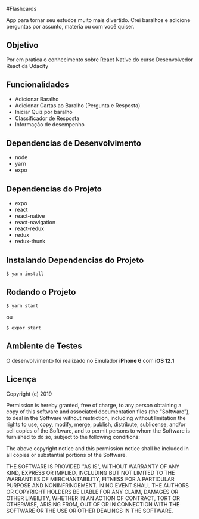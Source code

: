 #Flashcards

App para tornar seu estudos muito mais divertido. Crei baralhos e adicione perguntas por assunto, materia ou com você 
quiser.

## Objetivo
 
Por em pratica o conhecimento sobre React Native do curso Desenvolvedor React da Udacity

## Funcionalidades
* Adicionar Baralho
* Adicionar Cartas ao Baralho (Pergunta e Resposta)
* Iniciar Quiz por baralho
* Classificador de Resposta
* Informação de desempenho


## Dependencias de Desenvolvimento
* node
* yarn
* expo


## Dependencias do Projeto
* expo
* react
* react-native
* react-navigation
* react-redux
* redux
* redux-thunk


## Instalando Dependencias do Projeto
``` 
$ yarn install
``` 

## Rodando o Projeto
``` 
$ yarn start
``` 

ou 

```
$ expor start
```

## Ambiente de Testes

O desenvolvimento foi realizado no Emulador **iPhone 6** com **iOS 12.1**


## Licença

 Copyright (c) 2019 <copyright holders>

 Permission is hereby granted, free of charge, to any person obtaining a copy
 of this software and associated documentation files (the "Software"), to deal
 in the Software without restriction, including without limitation the rights
 to use, copy, modify, merge, publish, distribute, sublicense, and/or sell
 copies of the Software, and to permit persons to whom the Software is
 furnished to do so, subject to the following conditions:

 The above copyright notice and this permission notice shall be included in
 all copies or substantial portions of the Software.

 THE SOFTWARE IS PROVIDED "AS IS", WITHOUT WARRANTY OF ANY KIND, EXPRESS OR
 IMPLIED, INCLUDING BUT NOT LIMITED TO THE WARRANTIES OF MERCHANTABILITY,
 FITNESS FOR A PARTICULAR PURPOSE AND NONINFRINGEMENT. IN NO EVENT SHALL THE
 AUTHORS OR COPYRIGHT HOLDERS BE LIABLE FOR ANY CLAIM, DAMAGES OR OTHER
 LIABILITY, WHETHER IN AN ACTION OF CONTRACT, TORT OR OTHERWISE, ARISING FROM,
 OUT OF OR IN CONNECTION WITH THE SOFTWARE OR THE USE OR OTHER DEALINGS IN
 THE SOFTWARE.
